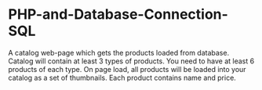 # PHP-and-Database-Connection-SQL
A catalog web-page which gets the products loaded from database. Catalog will contain at least 3 types of products. You need to have at least 6 products of each type.  On page load, all products will be loaded into your catalog as a set of thumbnails. Each product contains name and price.
